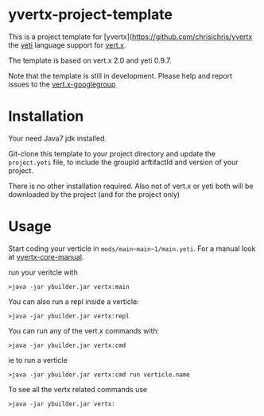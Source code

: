 yvertx-project-template
======

This is a project template for [yvertx](https://github.com/chrisichris/yvertx 
the [yeti](http://mth.github.com/yeti/) language support for 
[vert.x](https://github.com/vert-x/vert.x).

The template is based on vert.x 2.0 and yeti 0.9.7. 

Note that the template is still in development. Please help and report  
issues to the 
[vert.x-googlegroup](https://groups.google.com/forum/?fromgroups#!forum/vertx)

Installation
===========

Your need Java7 jdk installed.

Git-clone this template to your project directory and update 
the `project.yeti` file, to include the groupId arftifactId and version of your
project.

There is no other installation required. Also not of vert.x or yeti both
will be downloaded by the project (and for the project only)

Usage
=====

Start coding your verticle in `mods/main~main~1/main.yeti`. For a manual look at
[yvertx-core-manual](https://github.com/chrisichris/yvertx/blob/master/core_manual_yeti.md).

run your veritcle with

    >java -jar ybuilder.jar vertx:main


You can also run a repl inside a verticle:

    >java -jar ybuilder.jar vertx:repl

You can run any of the vert.x commands with:

    >java -jar ybuilder.jar vertx:cmd

ie to run a verticle

    >java -jar ybuilder.jar vertx:cmd run verticle.name

To see all the vertx related commands use

    >java -jar ybuilder.jar vertx:


